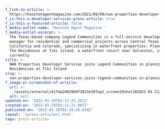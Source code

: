```yaml
---
f_link-to-article: >-
  https://houstonagentmagazine.com/2021/09/09/nan-properties-developer-services-legend-communities-the-residencies-at-tiki-island/
f_is-this-a-developer-services-press-article: true
f_is-this-a-featured-article: false
f_media-outlet-name: 'Houston Agent Magazine '
f_media-outlet-excerpt: >-
  The Texas-based company Legend Communities is a full-service development
  manager for residential and commercial projects across Central Texas,
  California and Colorado, specializing in waterfront properties. Planning for
  The Residences at Tiki Island, a waterfront resort near Galveston, is
  currently 
title: >-
  NAN Properties Developer Services joins Legend Communities in planning The
  Residencies at Tiki Island
slug: >-
  nan-properties-developer-services-joins-legend-communities-in-planning-the-residencies-at-tiki-island
f_image-or-screenshot-of-article:
  url: >-
    /assets/external/61f4a24029b9f3813e39faa2_screen20shot202022-01-2120at2010.09.05%20AM.png
  alt: null
updated-on: '2022-01-29T02:11:25.261Z'
created-on: '2022-01-29T02:11:21.007Z'
published-on: '2022-01-29T02:19:28.834Z'
layout: '[press-articles].html'
tags: press-articles
---
```



